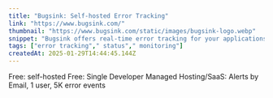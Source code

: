 ```yaml
---
title: "Bugsink: Self-hosted Error Tracking"
link: "https://www.bugsink.com/"
thumbnail: "https://www.bugsink.com/static/images/bugsink-logo.webp"
snippet: "Bugsink offers real-time error tracking for your applications with full control through self-hosting. Easily install on your servers, connect any app using Sentry-compatible SDKs, and rely on scalable performance to handle millions of events daily without failure. Get all the details you need in one place to quickly triage and fix errors."
tags: ["error tracking"," status"," monitoring"]
createdAt: 2025-01-29T14:44:45.144Z
---
```


Free: self-hosted
Free: Single Developer Managed Hosting/SaaS: Alerts by Email, 1 user, 5K error events

